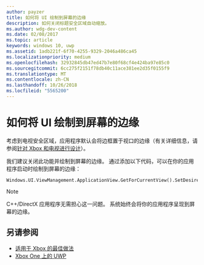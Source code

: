 ```yaml
---
author: payzer
title: 如何将 UI 绘制到屏幕的边缘
description: 如何关闭标题安全区域自动缩放。
ms.author: wdg-dev-content
ms.date: 02/08/2017
ms.topic: article
keywords: windows 10, uwp
ms.assetid: 1adb221f-6f70-4255-9329-2046a486ca45
ms.localizationpriority: medium
ms.openlocfilehash: 32932845db47ed47b7e80f68cf4e424ba97e85c0
ms.sourcegitcommit: 6cc275f2151f78db40c11ace381ee2d35f0155f9
ms.translationtype: MT
ms.contentlocale: zh-CN
ms.lasthandoff: 10/26/2018
ms.locfileid: "5565200"
---
```

# <a name="how-to-draw-ui-to-the-edge-of-the-screen"></a>如何将 UI 绘制到屏幕的边缘   
考虑到电视安全区域，应用程序默认会将边框置于视口的边缘（有关详细信息，请参阅[针对 Xbox 和电视进行设计](../design/devices/designing-for-tv.md#tv-safe-area)）。 

我们建议关闭此功能并绘制到屏幕的边缘。 通过添加以下代码，可以在你的应用程序启动时绘制到屏幕的边缘：
   
```
Windows.UI.ViewManagement.ApplicationView.GetForCurrentView().SetDesiredBoundsMode(Windows.UI.ViewManagement.ApplicationViewBoundsMode.UseCoreWindow);
```
   
> [!NOTE]
> C++/DirectX 应用程序无需担心这一问题。 系统始终会将你的应用程序呈现到屏幕的边缘。

## <a name="see-also"></a>另请参阅
- [适用于 Xbox 的最佳做法](tailoring-for-xbox.md)
- [Xbox One 上的 UWP](index.md)
